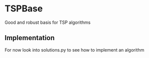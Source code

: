 # TSPBase
 Good and robust basis for TSP algorithms

## Implementation
For now look into solutions.py to see how to implement an algorithm
